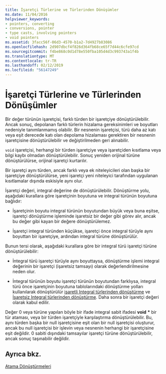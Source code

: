```yaml
---
title: İşaretçi Türlerine ve Türlerinden Dönüşümler
ms.date: 11/04/2016
helpviewer_keywords:
- pointers, converting
- conversions, pointer
- type casts, involving pointers
- void pointers
ms.assetid: 3facc56f-06d3-4570-b1a2-7d4927b83086
ms.openlocfilehash: 2d907dbcf4f826d364fb68ce65f7d44c6cfe97cd
ms.sourcegitcommit: f4be868c0d1d78e550fba105d4d3c993743a1f4b
ms.translationtype: MT
ms.contentlocale: tr-TR
ms.lasthandoff: 02/12/2019
ms.locfileid: "56147249"
---
```

# <a name="conversions-to-and-from-pointer-types"></a>İşaretçi Türlerine ve Türlerinden Dönüşümler

Bir değer türünün işaretçisi, farklı türden bir işaretçiye dönüştürülebilir. Ancak sonuç, depolanan farklı türlerin hizalama gereksinimleri ve boyutları nedeniyle tanımlanmamış olabilir. Bir nesnenin işaretçisi, türü daha az katı veya eşit derecede katı olan depolama hizalaması gerektiren bir nesnenin işaretçisine dönüştürülebilir ve değiştirilmeden geri alınabilir.


  `void` işaretçisi, herhangi bir türden işaretçiye veya işaretçiden kısıtlama veya bilgi kaybı olmadan dönüştürülebilir. Sonuç yeniden orijinal türüne dönüştürülürse, orijinal işaretçi kurtarılır.

Bir işaretçi aynı türden, ancak farklı veya ek niteleyicileri olan başka bir işaretçiye dönüştürülürse, yeni işaretçi yeni niteleyici tarafından uygulanan kısıtlamalar dışında eskisiyle aynı olur.

İşaretçi değeri, integral değerine de dönüştürülebilir. Dönüştürme yolu, aşağıdaki kurallara göre işaretçinin boyutuna ve integral türünün boyutuna bağlıdır:

- İşaretçinin boyutu integral türünün boyutundan büyük veya buna eşitse, işaretçi dönüştürme işleminde işaretsiz bir değer gibi görev alır, ancak bu değer gibi kayan bir değere dönüştürülemez.

- İşaretçi integral türünden küçükse, işaretçi önce integral türüyle aynı boyuttan bir işaretçiye, ardından integral türüne dönüştürülür.

Bunun tersi olarak, aşağıdaki kurallara göre bir integral türü işaretçi türüne dönüştürülebilir:

- İntegral türü işaretçi türüyle aynı boyuttaysa, dönüştürme işlemi integral değerinin bir işaretçi (işaretsiz tamsayı) olarak değerlendirilmesine neden olur.

- İntegral türünün boyutu işaretçi türünün boyutundan farklıysa, integral türü önce işaretçinin boyutuna tablolarındaki dönüştürme yolları kullanılarak dönüştürülür [işaretli Integral türlerinden dönüştürme](../c-language/conversions-from-signed-integral-types.md) ve [ İşaretsiz Integral türlerinden dönüştürme](../c-language/conversions-from-unsigned-integral-types.md). Daha sonra bir işaretçi değeri olarak kabul edilir.

Değer 0 veya türüne yapılan böyle bir ifade integral sabit ifadesi **void** <strong>\*</strong> bir tür ataması, veya bir türden işaretçiyle karşılaştırma dönüştürülebilir. Bu, aynı türden başka bir null işaretçisine eşit olan bir null işaretçisi oluşturur, ancak bu null işaretçisi bir işlevin veya nesnenin herhangi bir işaretçisine eşit değildir. 0 sabiti dışındaki tamsayılar işaretçi türüne dönüştürülebilir, ancak sonuç taşınabilir değildir.

## <a name="see-also"></a>Ayrıca bkz.

[Atama Dönüştürmeleri](../c-language/assignment-conversions.md)
